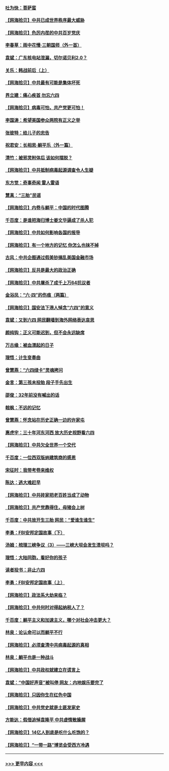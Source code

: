 #### [吐为快：菩萨蛮](../pages/nsc993/n13030033.md?t=06190151) 
#### [【网海拾贝】中共已成世界秩序最大威胁](../pages/nsc993/n13028138.md?t=06190151) 
#### [【网海拾贝】色厉内荏的中共百岁党庆](../pages/nsc993/n13025582.md?t=06190151) 
#### [李春草：雨中花慢‧三朝国师（外一首）](../pages/nsc993/n13025567.md?t=06190151) 
#### [袁斌：广东核电站泄漏，切尔诺贝利2.0？](../pages/nsc993/n13025475.md?t=06190151) 
#### [关乐：韩战前后（上）](../pages/nsc993/n13025387.md?t=06190151) 
#### [【网海拾贝】中共最有可能是集体坏死](../pages/nsc993/n13023101.md?t=06190151) 
#### [界立建：痛心疾首 勿忘六四](../pages/nsc993/n13022339.md?t=06190151) 
#### [【网海拾贝】病毒可怕，共产党更可怕！](../pages/nsc993/n13020728.md?t=06190151) 
#### [李国涛：希望美国参众两院有正义之举](../pages/nsc993/n13020674.md?t=06190151) 
#### [张彼特：给儿子的忠告](../pages/nsc993/n13018934.md?t=06190151) 
#### [祝君安：长相思‧躺平乐（外一篇）](../pages/nsc993/n13018923.md?t=06190151) 
#### [清竹：被邪灵附体后 该如何摆脱？](../pages/nsc993/n13018877.md?t=06190151) 
#### [【网海拾贝】中共抵制病毒起源调查令人生疑](../pages/nsc993/n13017785.md?t=06190151) 
#### [东方觉：奇事奇闻 雷人雷语](../pages/nsc993/n13017577.md?t=06190151) 
#### [慧真：“三胎”民谣](../pages/nsc993/n13017394.md?t=06190151) 
#### [【网海拾贝】内卷与躺平：中国的时代图腾](../pages/nsc993/n13016128.md?t=06190151) 
#### [千百度：是谁把海归博士姜文华逼成了杀人犯](../pages/nsc993/n13015218.md?t=06190151) 
#### [【网海拾贝】中共如何影响各国的报导](../pages/nsc993/n13012599.md?t=06190151) 
#### [【网海拾贝】有一个地方的记忆 你怎么也抹不掉](../pages/nsc993/n13009802.md?t=06190151) 
#### [古风：中共企图通过假美钞搞乱美国金融市场](../pages/nsc993/n13009626.md?t=06190151) 
#### [【网海拾贝】反共是最大的政治正确](../pages/nsc993/n13007051.md?t=06190151) 
#### [【网海拾贝】中共屠杀了成千上万64抗议者](../pages/nsc993/n13002713.md?t=06190151) 
#### [金浴凤：“六·四”的伤痕（两篇）](../pages/nsc993/n13001719.md?t=06190151) 
#### [【网海拾贝】国安法下港人悼念“六四”的意义](../pages/nsc993/n13001039.md?t=06190151) 
#### [袁斌：又到六四 网民翻墙到海外网络表达哀思](../pages/nsc993/n13000995.md?t=06190151) 
#### [颜纯钩：正义可能迟到，但不会永远缺席](../pages/nsc993/n13000920.md?t=06190151) 
#### [万古缘：被血漂起的日子](../pages/nsc993/n13000914.md?t=06190151) 
#### [理悟：计生变奏曲](../pages/nsc993/n13000414.md?t=06190151) 
#### [曾慧燕：“六四绿卡”灵魂拷问](../pages/nsc993/n13000277.md?t=06190151) 
#### [金言：第三孩未投胎 段子手先出生](../pages/nsc993/n13000215.md?t=06190151) 
#### [邵俊：32年前没有喊出的话](../pages/nsc993/n13000181.md?t=06190151) 
#### [戟枫：不远的记忆](../pages/nsc993/n13000121.md?t=06190151) 
#### [曾慧燕：怀念站在历史正确一边的许家屯](../pages/nsc993/n13000073.md?t=06190151) 
#### [惠虎宇：三十年河东河西 放大历史视野看六四](../pages/nsc993/n13000018.md?t=06190151) 
#### [【网海拾贝】中共欠全世界一个交代](../pages/nsc993/n12998706.md?t=06190151) 
#### [千百度：一位西双版纳建筑商的感恩](../pages/nsc993/n12998487.md?t=06190151) 
#### [宋征时：我带考卷来维权](../pages/nsc993/n12994088.md?t=06190151) 
#### [陈达：逃大难赶早](../pages/nsc993/n12993569.md?t=06190151) 
#### [【网海拾贝】中共砖家把老百姓当成了动物](../pages/nsc993/n12993483.md?t=06190151) 
#### [【网海拾贝】共产党靠得住，母猪会上树](../pages/nsc993/n12990730.md?t=06190151) 
#### [千百度：中共放开生三胎 网民：“爱谁生谁生”](../pages/nsc993/n12990644.md?t=06190151) 
#### [李勇：FBI安邦定国故事（下）](../pages/nsc993/n12987854.md?t=06190151) 
#### [汤姆：梳理三峡争议（3）——三峡大坝会发生溃坝吗？](../pages/nsc993/n12989806.md?t=06190151) 
#### [理悟：大陆同胞，看好你的孩子](../pages/nsc993/n12989778.md?t=06190151) 
#### [读者投书：非止六四](../pages/nsc993/n12989673.md?t=06190151) 
#### [李勇：FBI安邦定国故事（上）](../pages/nsc993/n12987749.md?t=06190151) 
#### [【网海拾贝】政法系大劫来临？](../pages/nsc993/n12987596.md?t=06190151) 
#### [【网海拾贝】中共何时对得起纳税人了？](../pages/nsc993/n12985578.md?t=06190151) 
#### [千百度：躺平主义和加速主义，哪个对社会冲击更大？](../pages/nsc993/n12985512.md?t=06190151) 
#### [林泉：论认命可以而躺平不行](../pages/nsc993/n12985505.md?t=06190151) 
#### [【网海拾贝】必须查清中共病毒起源的真相](../pages/nsc993/n12984276.md?t=06190151) 
#### [林泉：躺平也是一种战斗](../pages/nsc993/n12984194.md?t=06190151) 
#### [【网海拾贝】中共政权就建立在谎言上](../pages/nsc993/n12981880.md?t=06190151) 
#### [袁斌：“中国好声音”被叫停 网友：内地娱乐要完了](../pages/nsc993/n12981826.md?t=06190151) 
#### [【网海拾贝】只因你生在红色中国](../pages/nsc993/n12979096.md?t=06190151) 
#### [【网海拾贝】中共党史就是土匪发家史](../pages/nsc993/n12976478.md?t=06190151) 
#### [方能达：假借追悼袁隆平 中共虚情散臊腥](../pages/nsc993/n12976396.md?t=06190151) 
#### [【网海拾贝】14亿人到底是吃什么吃饱的？](../pages/nsc993/n12974125.md?t=06190151) 
#### [【网海拾贝】“一带一路”博览会受西方冷遇](../pages/nsc993/n12971787.md?t=06190151) 

----
#### [ >>> 更早内容 <<< ](../indexes/nsc993-earlier.md)
